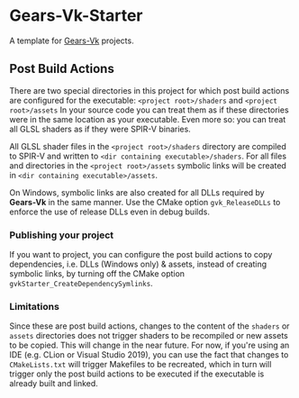 # Gears-Vk-Starter
A template for [Gears-Vk](https://github.com/cg-tuwien/Gears-Vk) projects.

## Post Build Actions
There are two special directories in this project for which post build actions are configured for the executable: `<project root>/shaders` and `<project root>/assets`
In your source code you can treat them as if these directories were in the same location as your executable.
Even more so: you can treat all GLSL shaders as if they were SPIR-V binaries.

All GLSL shader files in the `<project root>/shaders` directory are compiled to SPIR-V and written to `<dir containing executable>/shaders`.
For all files and directories in the `<project root>/assets` symbolic links will be created in `<dir containing executable>/assets`.

On Windows, symbolic links are also created for all DLLs required by **Gears-Vk** in the same manner.
Use the CMake option `gvk_ReleaseDLLs` to enforce the use of release DLLs even in debug builds.

### Publishing your project
If you want to project, you can configure the post build actions to copy dependencies, i.e. DLLs (Windows only) & assets, instead of creating symbolic links, by turning off the CMake option `gvkStarter_CreateDependencySymlinks`.

### Limitations
Since these are post build actions, changes to the content of the `shaders` or `assets` directories does not trigger shaders to be recompiled or new assets to be copied.
This will change in the near future.
For now, if you're using an IDE (e.g. CLion or Visual Studio 2019), you can use the fact that changes to `CMakeLists.txt` will trigger Makefiles to be recreated, which in turn will trigger only the post build actions to be executed if the executable is already built and linked.
